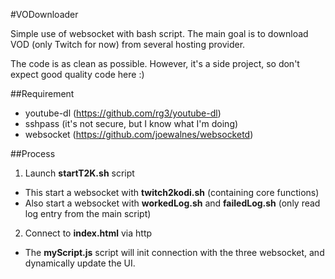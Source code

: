 #VODownloader

Simple use of websocket with bash script.
The main goal is to download VOD (only Twitch for now) from several hosting provider.

The code is as clean as possible. However, it's a side project, so don't expect good quality code here :)

##Requirement
- youtube-dl (https://github.com/rg3/youtube-dl)
- sshpass (it's not secure, but I know what I'm doing)
- websocket (https://github.com/joewalnes/websocketd)

##Process
1. Launch __startT2K.sh__ script
  * This start a websocket with __twitch2kodi.sh__ (containing core functions)
  * Also start a websocket with __workedLog.sh__ and __failedLog.sh__ (only read log entry from the main script)

2. Connect to __index.html__ via http
  * The __myScript.js__ script will init connection with the three websocket, and dynamically update the UI.
